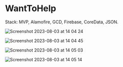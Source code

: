# WantToHelp
Stack: MVP, Alamofire, GCD, Firebase, CoreData, JSON.

![Screenshot 2023-08-03 at 14 04 24](https://github.com/swiftGold/WantToHelp/assets/112863601/d39c4d35-ba8e-473b-96b3-63b7fc42e0cc)

![Screenshot 2023-08-03 at 14 04 45](https://github.com/swiftGold/WantToHelp/assets/112863601/ac37441d-9f37-459d-834c-be68c66260cc)

![Screenshot 2023-08-03 at 14 05 03](https://github.com/swiftGold/WantToHelp/assets/112863601/8caf13d7-1eed-48eb-89f8-7266d38459c6)

![Screenshot 2023-08-03 at 14 05 14](https://github.com/swiftGold/WantToHelp/assets/112863601/da2f52a0-f0f2-40f3-bd35-f823c87ea6de)
